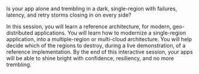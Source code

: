 Is your app alone and trembling in a dark, single-region with failures, latency, and retry storms closing in on every side?

In this session, you will learn a reference architecture, for modern, geo-distributed applications.
You will learn how to modernize a single-region application, into a multiple-region or multi-cloud architecture.
You will help decide which of the regions to destroy, during a live demonstration, of a reference implementation.
By the end of this interactive session, your apps will be able to shine bright with confidence, resiliency, and no more trembling.
